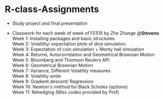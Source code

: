 # R-class-Assignments

- Study project and final presentation


- Classwork for each week of week of FE515 by Zhe Zhange @**Stevens**  
Week 1: Installing packages and basic structures  
Week 2: Volatility/ expectation plots of dice simulation  
Week 3: Expectation of coin simulation + Monty hall simulation  
Week 4: Returns, Autocorrelation and Geometrical Brownian Motion  
Week 5: Bloomberg and Thomson Reuters API  
Week 6: Geometrical Brownian Motion  
Week 7: Variance, Different Volatility measures  
Week 8: Volatility smile  
Week 9: Gradient descent/ Regression  
Week 10: Newton's method for Black Scholes (options)  
Week 11: Rehedging (Misc codes provided by Prof)  

